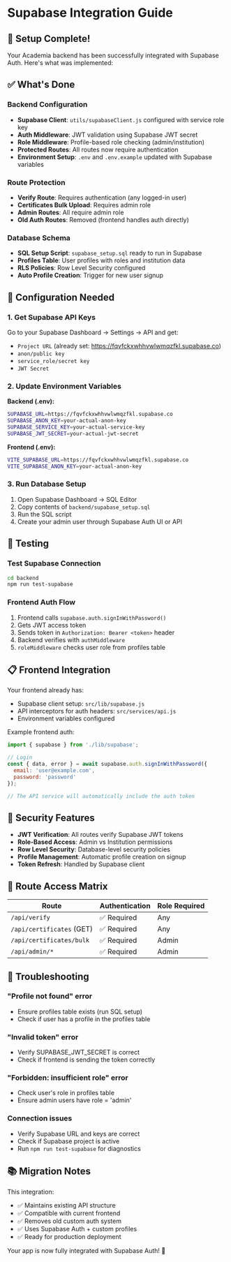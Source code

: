 # Supabase Integration Guide
## 🚀 Setup Complete!

Your Academia backend has been successfully integrated with Supabase Auth. Here's what was implemented:

## ✅ What's Done

### Backend Configuration
- **Supabase Client**: `utils/supabaseClient.js` configured with service role key
- **Auth Middleware**: JWT validation using Supabase JWT secret
- **Role Middleware**: Profile-based role checking (admin/institution)
- **Protected Routes**: All routes now require authentication
- **Environment Setup**: `.env` and `.env.example` updated with Supabase variables

### Route Protection
- **Verify Route**: Requires authentication (any logged-in user)
- **Certificates Bulk Upload**: Requires admin role
- **Admin Routes**: All require admin role
- **Old Auth Routes**: Removed (frontend handles auth directly)

### Database Schema
- **SQL Setup Script**: `supabase_setup.sql` ready to run in Supabase
- **Profiles Table**: User profiles with roles and institution data
- **RLS Policies**: Row Level Security configured
- **Auto Profile Creation**: Trigger for new user signup

## 🔧 Configuration Needed

### 1. Get Supabase API Keys
Go to your Supabase Dashboard → Settings → API and get:
- `Project URL` (already set: https://fqvfckxwhhvwlwmqzfkl.supabase.co)
- `anon/public key` 
- `service_role/secret key`
- `JWT Secret`

### 2. Update Environment Variables

**Backend (.env):**
```bash
SUPABASE_URL=https://fqvfckxwhhvwlwmqzfkl.supabase.co
SUPABASE_ANON_KEY=your-actual-anon-key
SUPABASE_SERVICE_KEY=your-actual-service-key
SUPABASE_JWT_SECRET=your-actual-jwt-secret
```

**Frontend (.env):**
```bash
VITE_SUPABASE_URL=https://fqvfckxwhhvwlwmqzfkl.supabase.co
VITE_SUPABASE_ANON_KEY=your-actual-anon-key
```

### 3. Run Database Setup
1. Open Supabase Dashboard → SQL Editor
2. Copy contents of `backend/supabase_setup.sql`
3. Run the SQL script
4. Create your admin user through Supabase Auth UI or API

## 🧪 Testing

### Test Supabase Connection
```bash
cd backend
npm run test-supabase
```

### Frontend Auth Flow
1. Frontend calls `supabase.auth.signInWithPassword()`
2. Gets JWT access token
3. Sends token in `Authorization: Bearer <token>` header
4. Backend verifies with `authMiddleware`
5. `roleMiddleware` checks user role from profiles table

## 📋 Frontend Integration

Your frontend already has:
- Supabase client setup: `src/lib/supabase.js`
- API interceptors for auth headers: `src/services/api.js`
- Environment variables configured

Example frontend auth:
```javascript
import { supabase } from './lib/supabase';

// Login
const { data, error } = await supabase.auth.signInWithPassword({
  email: 'user@example.com',
  password: 'password'
});

// The API service will automatically include the auth token
```

## 🔐 Security Features

- **JWT Verification**: All routes verify Supabase JWT tokens
- **Role-Based Access**: Admin vs Institution permissions
- **Row Level Security**: Database-level security policies
- **Profile Management**: Automatic profile creation on signup
- **Token Refresh**: Handled by Supabase client

## 🚦 Route Access Matrix

| Route | Authentication | Role Required |
|-------|---------------|---------------|
| `/api/verify` | ✅ Required | Any |
| `/api/certificates` (GET) | ✅ Required | Any |
| `/api/certificates/bulk` | ✅ Required | Admin |
| `/api/admin/*` | ✅ Required | Admin |

## 🐛 Troubleshooting

### "Profile not found" error
- Ensure profiles table exists (run SQL setup)
- Check if user has a profile in the profiles table

### "Invalid token" error
- Verify SUPABASE_JWT_SECRET is correct
- Check if frontend is sending the token correctly

### "Forbidden: insufficient role" error
- Check user's role in profiles table
- Ensure admin users have role = 'admin'

### Connection issues
- Verify Supabase URL and keys are correct
- Check if Supabase project is active
- Run `npm run test-supabase` for diagnostics

## 📚 Migration Notes

This integration:
- ✅ Maintains existing API structure
- ✅ Compatible with current frontend
- ✅ Removes old custom auth system
- ✅ Uses Supabase Auth + custom profiles
- ✅ Ready for production deployment

Your app is now fully integrated with Supabase Auth! 🎉